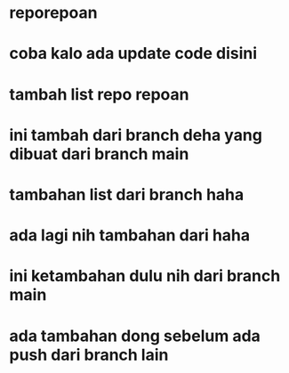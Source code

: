 # reporepoan
# coba kalo ada update code disini
# tambah list repo repoan
# ini tambah dari branch deha yang dibuat dari branch main
# tambahan list dari branch haha
# ada lagi nih tambahan dari haha
# ini ketambahan dulu nih dari branch main
# ada tambahan dong sebelum ada push dari branch lain
